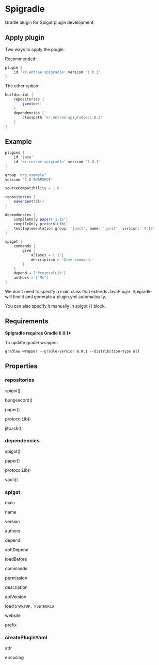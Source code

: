 # Spigradle

Gradle plugin for Spigot plugin development.

## Apply plugin

Two ways to apply the plugin.

Recommended:

```groovy
plugin {
    id 'kr.entree.spigradle' version '1.0.2'
}
```

The other option:

```groovy
buildscript {
    repositories {
        jcenter()
    }
    dependencies {
        classpath 'kr.entree:spigradle:1.0.2'
    }
}
```

## Example

```groovy
plugins {
    id 'java'
    id 'kr.entree.spigradle' version '1.0.1'
}

group 'org.example'
version '1.0-SNAPSHOT'

sourceCompatibility = 1.8

repositories {
    mavenCentral()
}

dependencies {
    compileOnly paper('1.15')
    compileOnly protocolLib()
    testImplementation group: 'junit', name: 'junit', version: '4.12'
}

spigot {
    commands {
        give {
            aliases = ['i']
            description = 'Give command.'
        }
    }
    depend = ['ProtocolLib']
    authors = ['Me']
}
```

We don't need to specify a main class that extends JavaPlugin. Spigradle will find it and generate a plugin.yml automatically.

You can also specify it manually in spigot {} block.

## Requirements

**Spigradle requires Gradle 6.0.1+**

To update gradle wrapper:

```
gradlew wrapper --gradle-version 6.0.1 --distribution-type all
```

## Properties

### repositories

spigot()

bungeecord()

paper()

protocolLib()

jitpack()

### dependencies

spigot()

paper()

protocolLib()

vault()

### spigot

main

name

version

authors

depend

softDepend

loadBefore

commands

permission

description

apiVersion

load `STARTUP, POSTWORLD`

website

prefix

### createPluginYaml

attr

encoding
